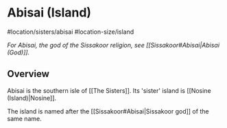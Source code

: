# Abisai (Island)
#location/sisters/abisai #location-size/island

*For Abisai, the god of the Sissakoor religion, see [[Sissakoor#Abisai|Abisai (God)]].*

## Overview
Abisai is the southern isle of [[The Sisters]]. Its 'sister' island is [[Nosine (Island)|Nosine]].

The island is named after the [[Sissakoor#Abisai|Sissakoor god]] of the same name.